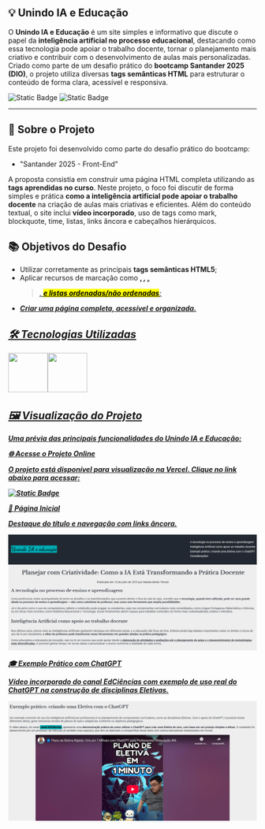 ## 💡 Unindo IA e Educação

O **Unindo IA e Educação** é um site simples e informativo que discute o papel da **inteligência artificial no processo educacional**, destacando como essa tecnologia pode apoiar o trabalho docente, tornar o planejamento mais criativo e contribuir com o desenvolvimento de aulas mais personalizadas. Criado como parte de um desafio prático do **bootcamp Santander 2025 (DIO)**, o projeto utiliza diversas **tags semânticas HTML** para estruturar o conteúdo de forma clara, acessível e responsiva.

![Static Badge](https://img.shields.io/badge/Conclu%C3%ADdo-label?style=for-the-badge&label=Status) ![Static Badge](https://img.shields.io/badge/Curso-DIO-%23e60000?style=for-the-badge)

<hr>

## 🚀 Sobre o Projeto

Este projeto foi desenvolvido como parte do desafio prático do bootcamp:

* "Santander 2025 - Front-End"

A proposta consistia em construir uma página HTML completa utilizando as **tags aprendidas no curso**. Neste projeto, o foco foi discutir de forma simples e prática **como a inteligência artificial pode apoiar o trabalho docente** na criação de aulas mais criativas e eficientes. Além do conteúdo textual, o site inclui **vídeo incorporado**, uso de tags como mark, blockquote, time, listas, links âncora e cabeçalhos hierárquicos.

## 📚 Objetivos do Desafio

* Utilizar corretamente as principais **tags semânticas HTML5**;
* Aplicar recursos de marcação como **<strong>, <i>, <u>, <blockquote>, <mark> e listas ordenadas/não ordenadas**;
* Criar uma página completa, acessível e organizada.

## 🛠️ Tecnologias Utilizadas

<img src="https://cdn.jsdelivr.net/gh/devicons/devicon@latest/icons/html5/html5-original-wordmark.svg" width="80" height="80"/><img src="https://cdn.jsdelivr.net/gh/devicons/devicon@latest/icons/css3/css3-original-wordmark.svg" width="80" height="80"/>

## 🖼️ Visualização do Projeto

Uma prévia das principais funcionalidades do **Unindo IA e Educação**:

**🌐 Acesse o Projeto Online**

O projeto está disponível para visualização na **Vercel**. Clique no link abaixo para acessar:

<a href="" target="_blank">![Static Badge](https://img.shields.io/badge/Vercel-project?style=for-the-badge&color=A91079)</a>

**📄 Página Inicial**

Destaque do título e navegação com links âncora.

<img src="ia-educacao-home.png" width="600" alt="Página inicial"/>

**🎓 Exemplo Prático com ChatGPT**

Vídeo incorporado do canal EdCiências com exemplo de uso real do ChatGPT na construção de disciplinas Eletivas.

<img src="ia-educacao-video.png" width="600" alt="Vídeo de exemplo sobre uso do ChatGPT"/>
